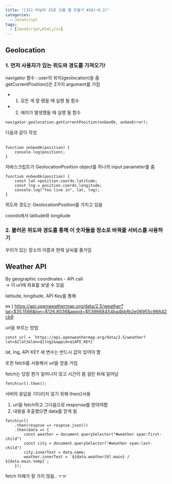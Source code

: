 ```yaml
---
title: "[JS] 바닐라 JS로 크롬 웹 만들기 #16(~8.2)"
categories:
  - JavaScript
tags: 
  - [JavaScript,Html,Css]
---
```


## Geolocation

### 1. 먼저 사용자가 있는 위도와 경도를 가져오기! <br>
navigator 함수 : user의 위치(geolocation)을 줌  <br>
getCurrentPosition()은 2가지 argument를 가짐  <br>
- 1. 모든 게 잘 됐을 때 실행 될 함수
- 2. 에러가 발생했을 때 실행 될 함수

```
navigator.geolocation.getCurrentPosition(onGeoOk, onGeoError);
```
다음과 같이 작성 <br>
<br>

```
function onGeoOk(position) {
    console.log(position);
}
```
자바스크립트가 GeolocationPosition object를 하나의 input parameter를 줌 <br>

```
function onGeoOk(position) {
    const lat =position.coords.latitude;
    const lng = position.coords.longitude;
    console.log("You live in", lat, lng);
}
```
위도와 경도는 GeolocationPosition를 가지고 있음<br>

coords에서 latitude와 longitude <br>


### 2. 불러온 위도와 경도를 통해 이 숫자들을 장소로 바꿔줄 서비스를 사용하기 <br>

우리가 있는 장소의 이름과 현재 날씨를 줄거임 <br>


## Weather API

By geographic coordinates - API call  <br>
-> 이 url에 좌표를 보낼 수 있음  <br>

latitude, longitude, API Key를 통해  <br>

ex ) https://api.openweathermap.org/data/2.5/weather?lat=$35.1566&lon=$126.8036&appid=$539668454ba4bbfb2e06955c96642cb9 <br>

url을 부르는 방법  <br>

```
const url = `https://api.openweathermap.org/data/2.5/weather?lat=${lat}&lon=${lng}&appid=${API_KEY}` 
```
lat, lng, API KEY 세 변수는 반드시 값이 있어야 함 <br>

또한 fetch를 사용해서 url을 얻을 거임 <br>

fetch는 당장 뭔가 일어나지 않고 시간이 좀 걸린 뒤에 일어남 <br>

```
fetch(url).then();
```
서버의 응답을 기다리지 않기 위해 then()사용 <br>

1. url을 fetch하고 그다음으로 response를 받아야함 <br>
2. 내용을 추출했으면 data를 얻게 됨 <br>


```
fetch(url)
    .then(respnse => respnse.json())
    .then(data => {
        const weather = document.querySelector("#weather span:first-child")
        const city = document.querySelector("#weather span:last-child")
        city.innerText = data.name;
        weather.innerText = `${data.weather[0].main} / ${data.main.temp}`;
    });
 ```
 fetch 이해가 잘 가지 않음.. ㅜㅠ<br>










